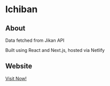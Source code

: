 # Ichiban

## About

Data fetched from Jikan API

Built using React and Next.js, hosted via Netlify

## Website

[Visit Now!](https://ichiban.netlify.app/)
